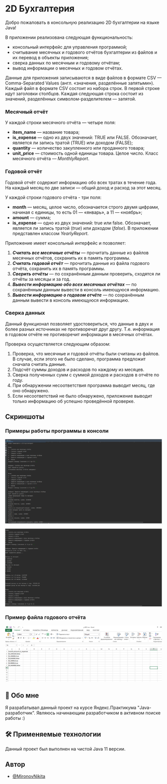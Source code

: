 
# 2D Бухгалтерия

Добро пожаловать в консольную реализацию 2D бухгалтерии на языке Java!

В приложении реализована следующая функциональность:
- консольный интерфейс для управления программой;
- считывание месячных и годового отчётов бухгалтерии из файлов и их перевод в объекты приложения;
- сверка данных по месячным и годовому отчётам;
- вывод информации о месячных и годовом отчётах.

Данные для приложения записываются в виде файлов в формате CSV — Comma-Separated Values (англ. «значения, разделённые запятыми»). Каждый файл в формате CSV состоит из набора строк. В первой строке идут заголовки столбцов. Каждая следующая строка состоит из значений, разделённых символом-разделителем — запятой. 

### Месячный отчёт
У каждой строки месячного отчёта — четыре поля:
- **item_name** — название товара;
- **is_expense** — одно из двух значений: TRUE или FALSE. Обозначает, является ли запись тратой (TRUE) или доходом (FALSE);
- **quantity** — количество закупленного или проданного товара;
- **unit_price** — стоимость одной единицы товара. Целое число.
Класс месячного отчёта — _MonthlyReport_.

### Годовой отчёт
Годовой отчёт содержит информацию обо всех тратах в течение года. На каждый месяц по две записи — общий доход и расход за этот месяц. 

У каждой строки годового отчёта - три поля:
- **month** — месяц, целое число, обозначается строго двумя цифрами, начиная с единицы, то есть 01 — «январь», а 11 — «ноябрь»;
- **amount** — сумма;
- **is_expense** — одно из двух значений: true или false. Обозначает, является ли запись тратой (_true_) или доходом (_false_).
В приложении представлен классом _YearlyReport_.

Приложение имеет консольный интерфейс и позволяет:
1. ***Считать все месячные отчёты*** — прочитать данные из файлов месячных отчётов, сохранить их в память программы.
2. ***Считать годовой отчёт*** — прочитать данные из файла годового отчёта, сохранить их в память программы.
3. ***Сверить отчёты*** — по сохранённым данным проверить, сходятся ли отчёты за месяцы и за год.
4. ***Вывести информацию обо всех месячных отчётах*** — по сохранённым данным вывести в консоль имеющуюся информацию.
5. ***Вывести информацию о годовом отчёте*** — по сохранённым данным вывести в консоль имеющуюся информацию.

### Сверка данных
Данный функционал позволяет удостовериться, что данные в двух и более разных источниках не противоречат друг другу. Т.е. информация в годовом отчёте не противоречит информации в месячных отчётах. 

Проверка осуществляется следующим образом:
1. Проверка, что месячные и годовой отчёты были считаны из файлов. В случае, если этого не было сделано, программа предложит сначала считать данные.
2. Подсчёт суммы доходов и расходов по каждому из месяцев.
3. Сверка полученных сумм с суммой доходов и расходов в отчёте по году.
4. При обнаружении несоответствия программа выводит месяц, где оно обнаружено.
5. Если несоответствий не было обнаружено, приложение выводит только информацию об успешно проведённой проверке.
## Скриншоты

### Примеры работы программы в консоли
![alt text](https://github.com/MironovNikita/java-sprint2-hw/blob/main/scr1.png)

![alt text](https://github.com/MironovNikita/java-sprint2-hw/blob/main/scr2.png)

### Пример файла годового отчёта
![alt text](https://github.com/MironovNikita/java-sprint2-hw/blob/main/scr3.png)


## 🚀 Обо мне
Я разрабатывал данный проект на курсе Яндекс.Практикума "Java-разработчик".
Являюсь начинающим разработчиком в активном поиске работы :)


## 🛠 Применяемые технологии
Данный проект был выполнен на чистой Java 11 версии.


## Автор

- [@MironovNikita](https://github.com/MironovNikita)

